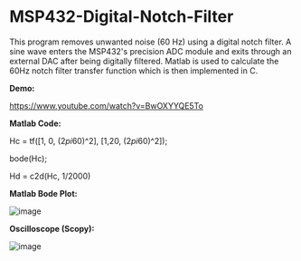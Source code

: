 # MSP432-Digital-Notch-Filter

This program removes unwanted noise (60 Hz) using a digital notch filter. A sine wave enters the MSP432's precision ADC module and exits through an external DAC after being digitally filtered. Matlab is used to calculate the 60Hz notch filter transfer function which is then implemented in C.

**Demo:**

https://www.youtube.com/watch?v=BwOXYYQE5To

**Matlab Code:**

Hc = tf([1, 0, (2*pi*60)^2], [1,20, (2*pi*60)^2]);

bode(Hc);

Hd = c2d(Hc, 1/2000)

**Matlab Bode Plot:**

![image](https://user-images.githubusercontent.com/62213019/112414144-ccb56380-8cde-11eb-8755-160d54b66b95.png)

**Oscilloscope (Scopy):**

![image](https://user-images.githubusercontent.com/62213019/112414497-61b85c80-8cdf-11eb-8b1b-fc9883f2d173.png)
